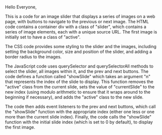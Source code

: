 Hello Everyone,

This is a code for an image slider that displays a series of images on a web page, with buttons to navigate to the previous or next image. The HTML code contains a container div with a class of "slider", which contains a series of image elements, each with a unique source URL. The first image is initially set to have a class of "active".

The CSS code provides some styling to the slider and the images, including setting the background color, size and position of the slider, and adding a border radius to the images.

The JavaScript code uses querySelector and querySelectorAll methods to select the slider, all images within it, and the prev and next buttons. The code defines a function called "showSlide" which takes an argument "n" that represents the index of the slide to display. This function removes the "active" class from the current slide, sets the value of "currentSlide" to the new index (using modulo arithmetic to ensure that it wraps around to the beginning if necessary), and adds the "active" class to the new slide.

The code then adds event listeners to the prev and next buttons, which call the "showSlide" function with the appropriate index (either one less or one more than the current slide index). Finally, the code calls the "showSlide" function with the initial slide index (which is set to 0 by default), to display the first image.